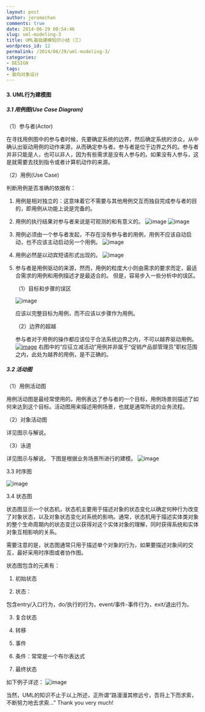 ```yaml
---
layout: post
author: jeromechan
comments: true
date: 2014-06-29 00:54:46
slug: uml-modeling-3
title: UML基础建模知识小结（三）
wordpress_id: 12
permalink: /2014/06/29/uml-modeling-3/
categories:
- DESIGN
tags:
- 面向对象设计
---
```


#### 3. UML行为建模图

##### 3.1 用例图(Use Case Diagram)

（1）参与者(Actor)

在寻找用例图中的参与者时候，先要确定系统的边界，然后确定系统的涉众，从中确认出驱动用例的动作来源，从而确定参与者。参与者是位于边界之外的。参与者并非只能是人，也可以非人，因为有些需求是没有人参与的。如果没有人参与，这是就需要去找到指令或者计算机动作的来源。

（2）用例(Use Case)

判断用例是否准确的依据有：

1. 用例是相对独立的：这意味着它不需要与其他用例交互而独自完成参与者的目的，即用例从功能上说是完备的。

2. 用例的执行结果对参与者来说是可观测的和有意义的。
![image](/images/2014-06-29-uml-modeling-3/image_thumb10.png)
![image](/images/2014-06-29-uml-modeling-3/image_thumb11.png)

3. 用例必须由一个参与者发起，不存在没有参与者的用例，用例不应该自动启动，也不应该主动启动另一个用例。
![image](/images/2014-06-29-uml-modeling-3/image_thumb12.png)

4. 用例必然是以动宾短语形式出现的。
![image](/images/2014-06-29-uml-modeling-3/image_thumb13.png)

5. 参与者是用例驱动的来源，然而，用例的粒度大小则由需求的要求而定，最适合需求的用例和用例描述才是最适合的。
但是，容易步入一些分析中的误区。

	（1）目标和步骤的误区

	![image](/images/2014-06-29-uml-modeling-3/image_thumb14.png)

	应该以完整目标为用例，而不应该以步骤作为用例。

	（2）边界的超越

	参与者对于用例的操作都应该位于合法系统边界之内，不可以越界驱动用例。
	[![image](/images/2014-06-29-uml-modeling-3/image_thumb15.png)](/images/2014-06-29-uml-modeling-3/image15.png)
	右图中的“应征立减活动”用例并非属于“促销产品部管理员”职权范围之内，此处为越界的用例，是不正确的。

##### 3.2 活动图
（1）用例活动图

用例活动图是最经常使用的。用例表达了参与者的一个目标，用例场景则描述了如何来达到这个目标。活动图用来描述用例场景，也就是通常所说的业务流程。

（2）对象活动图

详见图示与解说。

（3）泳道

详见图示与解说。
下图是根据业务场景所进行的建模。
![image](/images/2014-06-29-uml-modeling-3/image_thumb16.png)

3.3 时序图

![image](/images/2014-06-29-uml-modeling-3/image_thumb17.png)

3.4 状态图

状态图显示一个状态机，状态机主要用于描述对象的状态变化以确定何种行为改变了对象状态，以及对象状态变化对系统的影响。通常，状态机用于描述实体类对象的整个生命周期内的状态变迁以获得对这个实体对象的理解，同时获得系统和实体对象互相影响的关系。

需要注意的是，状态图通常只用于描述单个对象的行为，如果要描述对象间的交互，最好采用时序图或者协作图。

状态图包含的元素有：

1. 初始状态

2. 状态：

包含entry/入口行为，do/执行的行为，event/事件-事件行为，exit/退出行为。

3. 复合状态

4. 转移

5. 事件

6. 条件：常常是一个布尔表达式

7. 最终状态

如下例子详述：
![image](/images/2014-06-29-uml-modeling-3/image_thumb18.png)

当然，UML的知识不止于以上所述，正所谓“路漫漫其修远兮，吾将上下而求索，不断努力地去求索…”
Thank you very much!


